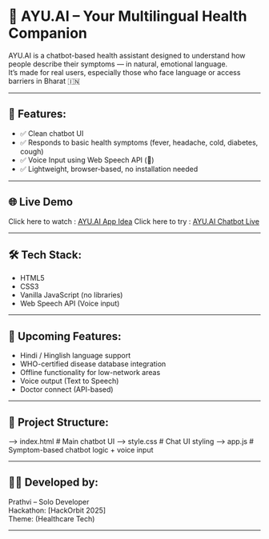 # 💙 AYU.AI – Your Multilingual Health Companion

AYU.AI is a chatbot-based health assistant designed to understand how people describe their symptoms — in natural, emotional language.  
It’s made for real users, especially those who face language or access barriers in Bharat 🇮🇳

---

## 🎯 Features:
- ✅ Clean chatbot UI
- ✅ Responds to basic health symptoms (fever, headache, cold, diabetes, cough)
- ✅ Voice Input using Web Speech API (🎤)
- ✅ Lightweight, browser-based, no installation needed

---

## 🌐 Live Demo



Click here to watch  : [AYU.AI App Idea](https://drive.google.com/file/d/1K9nVkCn-OQQQWLb_-v4OvGJwzQBA6t3r/view?usp=drive_link)
Click here to try     : [AYU.AI Chatbot Live](https://prathviixd.github.io/ayu-ai-hackorbit/src/index.html)


---

## 🛠️ Tech Stack:
- HTML5
- CSS3
- Vanilla JavaScript (no libraries)
- Web Speech API (Voice input)

---

## 🔮 Upcoming Features:
- Hindi / Hinglish language support
- WHO-certified disease database integration
- Offline functionality for low-network areas
- Voice output (Text to Speech)
- Doctor connect (API-based)

---

## 📁 Project Structure:

--> index.html # Main chatbot UI
--> style.css # Chat UI styling
--> app.js # Symptom-based chatbot logic + voice input


---

## 👨‍💻 Developed by:
Prathvi – Solo Developer  
Hackathon: [HackOrbit 2025]  
Theme: (Healthcare Tech)

---

